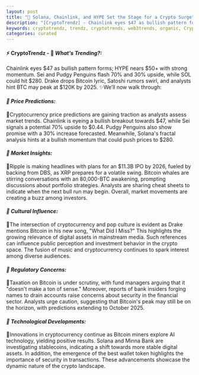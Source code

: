 ```yaml
---
layout: post
title: "🌅 Solana, Chainlink, and HYPE Set the Stage for a Crypto Surge"
description: "[CryptoTrendz] - Chainlink eyes $47 as bullish pattern forms; HYPE nears $50+ with strong momentum. Sei and Pudgy Penguins flash 70% and 30% upside, while SOL could hit $280. Drake drops Bitcoin lyric, Satoshi rumors swirl, and analysts hint BTC may peak at $120K by 2025."
keywords: cryptotrendz, trendz, cryptotrends, web3trends, organic, Crypto, Token, Stablecoins, SOL, Bank, Bitcoin, Analyst, AI, XRP
categories: curated
---
```


#### ⚡ CryptoTrendz - 📌 *What's Trending?:*

Chainlink eyes $47 as bullish pattern forms; HYPE nears $50+ with strong momentum. Sei and Pudgy Penguins flash 70% and 30% upside, while SOL could hit $280. Drake drops Bitcoin lyric, Satoshi rumors swirl, and analysts hint BTC may peak at $120K by 2025. ✨We’ll now walk through:


#### *🔖  Price Predictions:*  

🔹Cryptocurrency price predictions are gaining traction as analysts assess market trends. Chainlink is eyeing a bullish breakout towards $47, while Sei signals a potential 70% upside to $0.44. Pudgy Penguins also show promise with a 30% increase forecasted. Meanwhile, Solana's fractal analysis hints at a bullish momentum that could push prices to $280.

#### *🔖  Market Insights:*  

🔹Ripple is making headlines with plans for an $11.3B IPO by 2026, fueled by backing from DBS, as XRP prepares for a volatile swing. Bitcoin whales are stirring conversations with an 80,000-BTC awakening, prompting discussions about portfolio strategies. Analysts are sharing cheat sheets to indicate when the next bull run may begin. Overall, market movements are creating a buzz among investors.

#### *🔖  Cultural Influence:*  

🔹The intersection of cryptocurrency and pop culture is evident as Drake mentions Bitcoin in his new song, "What Did I Miss?" This highlights the growing relevance of digital assets in mainstream media. Such references can influence public perception and investment behavior in the crypto space. The fusion of music and cryptocurrency continues to spark interest among diverse audiences.

#### *🔖  Regulatory Concerns:*  

🔹Taxation on Bitcoin is under scrutiny, with fund managers arguing that it "doesn't make a ton of sense." Moreover, reports of bank insiders forging names to drain accounts raise concerns about security in the financial sector. Analysts urge caution, suggesting that Bitcoin's peak may still be on the horizon, with predictions extending to October 2025.

#### *🔖  Technological Developments:*  

🔹Innovations in cryptocurrency continue as Bitcoin miners explore AI technology, yielding positive results. Solana and Minna Bank are investigating stablecoins, indicating a shift towards more stable digital assets. In addition, the emergence of the best wallet token highlights the importance of security in transactions. These advancements showcase the dynamic nature of the crypto landscape.